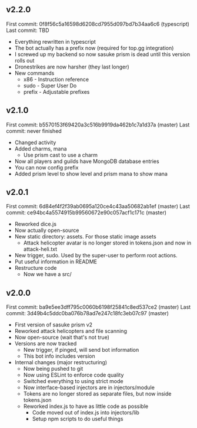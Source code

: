 ## v2.2.0

First commit: 0f8f56c5a16598d6208cd7955d097bd7b34aa6c6 (typescript)
Last commit: TBD

- Everything rewritten in typescript
- The bot actually has a prefix now (required for top.gg integration)
- I screwed up my backend so now sasuke prism is dead until this version rolls out
- Dronestrikes are now harsher (they last longer)
- New commands
  - x86 - Instruction reference
  - sudo - Super User Do
  - prefix - Adjustable prefixes

## v2.1.0

First commit: b5570153f69420a3c516b9919da462b1c7a1d37a (master)
Last commit: never finished

- Changed activity
- Added charms, mana
  - Use prism cast to use a charm
- Now all players and guilds have MongoDB database entries
- You can now config prefix
- Added prism level to show level and prism mana to show mana

## v2.0.1

First commit: 6d84ef4f2f39ab0695a120ce4c43aa50682ab1ef (master)
Last commit: ce94bc4a5574915b99560672e90c057acf1c171c (master)

- Reworked dice.js
- Now actually open-source
- New static directory: assets. For those static image assets
  - Attack helicopter avatar is no longer stored in tokens.json and now in attack-heli.txt
- New trigger, sudo. Used by the super-user to perform root actions.
- Put useful information in README
- Restructure code
  - Now we have a src/

## v2.0.0
First commit: ba9e5ee3dff795c0060b6198f25841c8ed537ce2 (master)
Last commit: 3d49b4c5ddc0ba076b78ad7e247c18fc3eb07c97 (master)

- First version of sasuke prism v2
- Reworked attack helicopters and file scanning
- Now open-source (wait that's not true)
- Versions are now tracked
  - New trigger, if pinged, will send bot information
  - This bot info includes version
- Internal changes (major restructuring)
  - Now being pushed to git
  - Now using ESLint to enforce code quality
  - Switched everything to using strict mode
  - Now interface-based injectors are in injectors/module
  - Tokens are no longer stored as separate files, but now inside tokens.json
  - Reworked index.js to have as little code as possible
    - Code moved out of index.js into injectors/lib
    - Setup npm scripts to do useful things